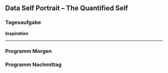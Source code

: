 ## Data Self Portrait – The Quantified Self

### Tagesaufgabe

**_Inspiration_**

***

### Programm Morgen


### Programm Nachmittag 
